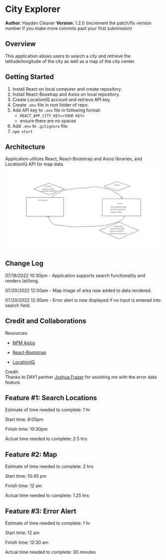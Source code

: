 # City Explorer

**Author**: Hayden Cleaver
**Version**: 1.2.0 (increment the patch/fix version number if you make more commits past your first submission)

## Overview
This application allows users to search a city and retrieve the latitude/longitude of the city as well as a map of the city center.

## Getting Started

1. Install React on local computer and create repository.
2. Install React-Boostrap and Axios on local repository.
3. Create LocationIQ account and retrieve API key.
4. Create `.env` file in root folder of repo.
5. Add API key to `.env` file in following format:
    * `REACT_APP_CITY_KEY=<YOUR KEY>`
    * ensure there are no spaces
6. Add `.env` to `.gitignore` file.
7. `npm start`

## Architecture

Application utilizes React, React-Bootstrap and Axios libraries, and LocationIQ API for map data.

![Day 2: Back-End Whiteboard](/img/Lab7Board.png)

## Change Log

07/19/2022 10:30pm - Application supports search functionality and renders lat/long.

07/20/2022 12:00am - Map image of area now added to data rendered.

07/20/2022 12:30am - Error alert is now displayed if no input is entered into search field.

<!-- Use this area to document the iterative changes made to your application as each feature is successfully implemented. Use time stamps. Here's an example:

01-01-2001 4:59pm - Application now has a fully-functional express server, with a GET route for the location resource. -->

## Credit and Collaborations

Resources:
* [NPM Axios](https://www.npmjs.com/package/axios#handling-errors)

* [React-Bootstrap](https://react-bootstrap.github.io/)

* [LocationIQ](https://locationiq.com/)

Credit: <br>
Thanks to DAY1 partner [Joshua Frazer](https://github.com/Frazmatic) for assisting me with the error data feature. <br>
<!-- Give credit (and a link) to other people or resources that helped you build this application. -->

## Feature #1: Search Locations

Estimate of time needed to complete: 1 hr

Start time: 8:00pm

Finish time: 10:30pm

Actual time needed to complete: 2.5 hrs

## Feature #2: Map

Estimate of time needed to complete: 2 hrs

Start time: 10:45 pm

Finish time: 12 am

Actual time needed to complete: 1.25 hrs

## Feature #3: Error Alert

Estimate of time needed to complete: 1 hr

Start time: 12 am

Finish time: 12:30 am

Actual time needed to complete: 30 minutes